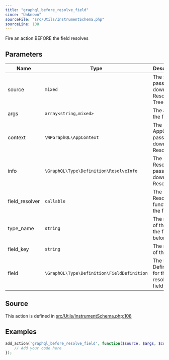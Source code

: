 ```yaml
---
title: "graphql_before_resolve_field"
since: "Unknown"
sourceFile: "src/Utils/InstrumentSchema.php"
sourceLine: 108
---
```



Fire an action BEFORE the field resolves

## Parameters

| Name | Type | Description |
|------|------|-------------|
| source | `mixed` | The source passed down the Resolve Tree |
| args | `array<string,mixed>` | The args for the field |
| context | `\WPGraphQL\AppContext` | The AppContext passed down the ResolveTree |
| info | `\GraphQL\Type\Definition\ResolveInfo` | The ResolveInfo passed down the ResolveTree |
| field_resolver | `callable` | The Resolve function for the field |
| type_name | `string` | The name of the type the fields belong to |
| field_key | `string` | The name of the field |
| field | `\GraphQL\Type\Definition\FieldDefinition` | The Field Definition for the resolving field |


## Source

This action is defined in [src/Utils/InstrumentSchema.php:108](https://github.com/wp-graphql/wp-graphql/blob/develop/src/Utils/InstrumentSchema.php#L108)


## Examples

```php
add_action('graphql_before_resolve_field', function($source, $args, $context, $info, $field_resolver, $type_name, $field_key, $field) {
    // Add your code here
});
```